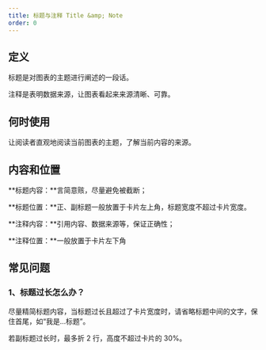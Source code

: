 ```yaml
---
title: 标题与注释 Title &amp; Note
order: 0
---
```


## 定义

标题是对图表的主题进行阐述的一段话。

注释是表明数据来源，让图表看起来来源清晰、可靠。

## 何时使用

让阅读者直观地阅读当前图表的主题，了解当前内容的来源。

## 内容和位置

**标题内容：**言简意赅，尽量避免被截断；

**标题位置：**正、副标题一般放置于卡片左上角，标题宽度不超过卡片宽度。

**注释内容：**引用内容、数据来源等，保证正确性；

**注释位置：**一般放置于卡片左下角

## 常见问题

### 1、标题过长怎么办？

尽量精简标题内容，当标题过长且超过了卡片宽度时，请省略标题中间的文字，保住首尾，如“我是...标题”。

若副标题过长时，最多折 2 行，高度不超过卡片的 30%。

